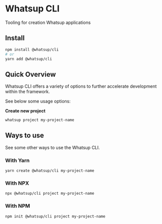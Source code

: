 <p align="center">

<h1>Whatsup CLI</h1>

Tooling for creation Whatsup applications

</p>

## Install

```bash
npm install @whatsup/cli
# or
yarn add @whatsup/cli
```

## Quick Overview

Whatsup CLI offers a variety of options to further accelerate development within the framework.

See below some usage options:

**Create new project**

```bash
whatsup project my-project-name
```

## Ways to use

See some other ways to use the Whatsup CLI.

### With Yarn

```
yarn create @whatsup/cli my-project-name
```

### With NPX

```
npx @whatsup/cli project my-project-name
```

### With NPM

```
npm init @whatsup/cli project my-project-name
```
